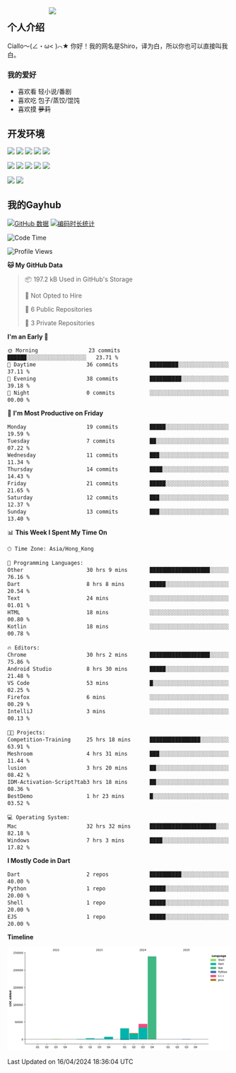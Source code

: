 <img align='right' src='https://img2.moeblog.vip/images/eCva.png' width='410px'>

## 个人介绍
Ciallo～(∠・ω< )⌒★ 你好！我的网名是Shiro，译为白，所以你也可以直接叫我白。

### 我的爱好

* 喜欢看 轻小说/番剧
* 喜欢吃 包子/蒸饺/馄饨
* 喜欢摸 ~~萝莉~~

## 开发环境
[![](https://img.shields.io/badge/Windows-11-blue?style=flat-square&logo=windows&logoColor=white)](https://www.microsoft.com/windows/get-windows-11)
[![](https://img.shields.io/badge/Macos-Sonoma-black?style=flat-square&logo=apple&logoColor=white)](https://www.apple.com/hk/en/macos/sonoma/)
[![](https://img.shields.io/badge/Debian-12-d0024d?style=flat-square&logo=debian&logoColor=white)](https://www.debian.org/)
[![](https://img.shields.io/badge/AlmaLinux-9-0f4266?style=flat-square&logo=almalinux&logoColor=white)](https://almalinux.org/)
[![](https://img.shields.io/badge/Windows%20Server-2012-blue?style=flat-square&logo=windows&logoColor=white)](https://www.microsoft.com/windows-server)

[![](https://img.shields.io/badge/Vivobook-PRO_16-f45a00?style=flat-square&logo=RepublicofGamers&logoColor=white)](https://www.asus.com.cn/laptops/for-creators/vivobook/vivobook-pro-16-oled-k6602/)
[![](https://img.shields.io/badge/Mac_Studio-M1_Max-black?style=flat-square&logo=apple&logoColor=white)](https://www.apple.com/hk/en/mac-studio/)
[![](https://img.shields.io/badge/Mi-MIX4-f45a00?style=flat-square&logo=xiaomi&logoColor=white)](https://www.mi.com/)
[![](https://img.shields.io/badge/SONY-WF1000XM4-f3c74a?style=flat-square)](https://www.sony.com.hk/zh/headphones/products/wf-1000xm4)
[![](https://img.shields.io/badge/Yubikey-5_NFC-9bc930?style=flat-square&logo=yubico&logoColor=9bc930)](https://www.yubico.com/hk/product/yubikey-5-nfc/)

[![](https://img.shields.io/badge/IDE-Visual_Studio_Code-blue?style=flat-square&logo=visual-studio-code&logoColor=white)](https://code.visualstudio.com/)
[![](https://img.shields.io/badge/IDE-JetBrains-black?style=flat-square&logo=jetbrains&logoColor=white)](https://code.visualstudio.com/)
## 我的Gayhub
[![GitHub 数据](https://github-readme-stats.vercel.app/api?username=verymoe)]()
[![编码时长统计](https://github-readme-stats.vercel.app/api/wakatime?username=shiro)]()

<!--START_SECTION:waka-->
![Code Time](http://img.shields.io/badge/Code%20Time-464%20hrs%2028%20mins-blue)

![Profile Views](http://img.shields.io/badge/Profile%20Views-20-blue)

**🐱 My GitHub Data** 

> 📦 197.2 kB Used in GitHub's Storage 
 > 
> 🚫 Not Opted to Hire
 > 
> 📜 6 Public Repositories 
 > 
> 🔑 3 Private Repositories 
 > 
**I'm an Early 🐤** 

```text
🌞 Morning                23 commits          ██████░░░░░░░░░░░░░░░░░░░   23.71 % 
🌆 Daytime                36 commits          █████████░░░░░░░░░░░░░░░░   37.11 % 
🌃 Evening                38 commits          ██████████░░░░░░░░░░░░░░░   39.18 % 
🌙 Night                  0 commits           ░░░░░░░░░░░░░░░░░░░░░░░░░   00.00 % 
```
📅 **I'm Most Productive on Friday** 

```text
Monday                   19 commits          █████░░░░░░░░░░░░░░░░░░░░   19.59 % 
Tuesday                  7 commits           ██░░░░░░░░░░░░░░░░░░░░░░░   07.22 % 
Wednesday                11 commits          ███░░░░░░░░░░░░░░░░░░░░░░   11.34 % 
Thursday                 14 commits          ████░░░░░░░░░░░░░░░░░░░░░   14.43 % 
Friday                   21 commits          █████░░░░░░░░░░░░░░░░░░░░   21.65 % 
Saturday                 12 commits          ███░░░░░░░░░░░░░░░░░░░░░░   12.37 % 
Sunday                   13 commits          ███░░░░░░░░░░░░░░░░░░░░░░   13.40 % 
```


📊 **This Week I Spent My Time On** 

```text
🕑︎ Time Zone: Asia/Hong_Kong

💬 Programming Languages: 
Other                    30 hrs 9 mins       ███████████████████░░░░░░   76.16 % 
Dart                     8 hrs 8 mins        █████░░░░░░░░░░░░░░░░░░░░   20.54 % 
Text                     24 mins             ░░░░░░░░░░░░░░░░░░░░░░░░░   01.01 % 
HTML                     18 mins             ░░░░░░░░░░░░░░░░░░░░░░░░░   00.80 % 
Kotlin                   18 mins             ░░░░░░░░░░░░░░░░░░░░░░░░░   00.78 % 

🔥 Editors: 
Chrome                   30 hrs 2 mins       ███████████████████░░░░░░   75.86 % 
Android Studio           8 hrs 30 mins       █████░░░░░░░░░░░░░░░░░░░░   21.48 % 
VS Code                  53 mins             █░░░░░░░░░░░░░░░░░░░░░░░░   02.25 % 
Firefox                  6 mins              ░░░░░░░░░░░░░░░░░░░░░░░░░   00.29 % 
IntelliJ                 3 mins              ░░░░░░░░░░░░░░░░░░░░░░░░░   00.13 % 

🐱‍💻 Projects: 
Competition-Training     25 hrs 18 mins      ████████████████░░░░░░░░░   63.91 % 
Meshroom                 4 hrs 31 mins       ███░░░░░░░░░░░░░░░░░░░░░░   11.44 % 
lusion                   3 hrs 20 mins       ██░░░░░░░░░░░░░░░░░░░░░░░   08.42 % 
IDM-Activation-Script?tab3 hrs 18 mins       ██░░░░░░░░░░░░░░░░░░░░░░░   08.36 % 
BestDemo                 1 hr 23 mins        █░░░░░░░░░░░░░░░░░░░░░░░░   03.52 % 

💻 Operating System: 
Mac                      32 hrs 32 mins      █████████████████████░░░░   82.18 % 
Windows                  7 hrs 3 mins        ████░░░░░░░░░░░░░░░░░░░░░   17.82 % 
```

**I Mostly Code in Dart** 

```text
Dart                     2 repos             ██████████░░░░░░░░░░░░░░░   40.00 % 
Python                   1 repo              █████░░░░░░░░░░░░░░░░░░░░   20.00 % 
Shell                    1 repo              █████░░░░░░░░░░░░░░░░░░░░   20.00 % 
EJS                      1 repo              █████░░░░░░░░░░░░░░░░░░░░   20.00 % 
```



**Timeline**

![Lines of Code chart](https://raw.githubusercontent.com/verymoe/verymoe/main/assets/bar_graph.png)


 Last Updated on 16/04/2024 18:36:04 UTC
<!--END_SECTION:waka-->
